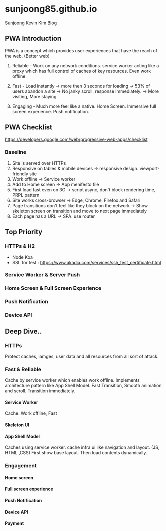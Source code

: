 # sunjoong85.github.io
Sunjoong Kevin Kim Blog

## PWA Introduction
PWA is a concept which provides user experiences that have the reach of the web. (Better web)

1. Reliable - Work on any network conditions. service worker acting like a proxy which has full control of caches of key resources.
  Even work offline.
  
2. Fast - Load instantly
  -> more then 3 seconds for loading -> 53% of users abandon a site
  -> No janky scroll, response immediately.
  -> More visiting, More staying
  
3. Engaging - Much more feel like a native. Home Screen. Immersive full screen experience. Push notification.


## PWA Checklist
https://developers.google.com/web/progressive-web-apps/checklist

### Baseline
1. Site is served over HTTPs
2. Responsive on tables & mobile devices
  -> responsive design. viewport-friendly site
3. Work offline
  -> Service worker
4. Add to Home screen
  -> App menifesto file
5. First load fast even on 3G
  -> script async, don't block rendering time, PRPL pattern
6. Site works cross-browser
  -> Edge, Chrome, Firefox and Safari
7. Page transitions don't feel like they block on the network
  -> Show skeleton screen on transition and move to next page immediately
8. Each page has a URL
  -> SPA. use router
  
## Top Priority
### HTTPs & H2
  - Node Koa
  - SSL for test : https://www.akadia.com/services/ssh_test_certificate.html
### Service Worker & Server Push
### Home Screen & Full Screen Experience
### Push Notification
### Device API

## Deep Dive..  
### HTTPs
Protect caches, iamges, user data and all resources from all sort of attack.
### Fast & Reliable
Cache by service worker which enables work offline. Implements architecture pattern like App Shell Model.
Fast Transition, Smooth animation and scroll. Transition immediately.
#### Service Worker
Cache. Work offline, Fast
#### Skeleton UI
#### App Shell Model
Caches using service worker. cache infra ui like navigation and layout. (JS, HTML ,CSS)
First show base layout. Then load contents dynamically.
### Engagement
#### Home screen
#### Full screen experience
#### Push Notification
#### Device API
#### Payment

